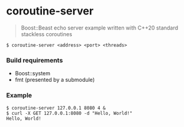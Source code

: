 # coroutine-server
> Boost::Beast echo server example written with C++20 standard stackless coroutines
``` console
$ coroutine-server <address> <port> <threads>
```
### Build requirements
- Boost::system
- fmt (presented by a submodule)
### Example
```console
$ coroutine-server 127.0.0.1 8080 4 &
$ curl -X GET 127.0.0.1:8080 -d "Hello, World!"
Hello, World!
```
